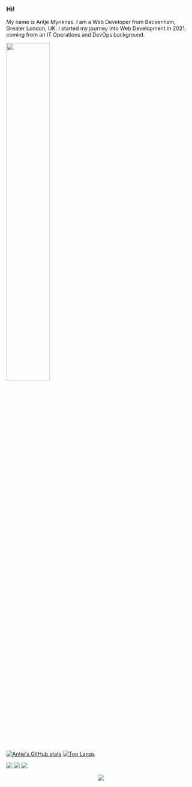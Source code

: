 ### Hi!
 

My name is Antje Myriknas. I am a Web Developer from Beckenham, Greater London, UK. I started my journey into Web Development in 2021, coming from an IT Operations and DevOps background. 

<p align="left"
  <img width="48%" src="https://github-readme-stats.vercel.app/api?username=PurpleShadow1975&show_icons=true&them=tokyonight" />
  <img width="48%" src="https://github-readme-streak-stats.herokuapp.com/?user=PurpleShadow1975&show_icons=true&them=tokyonight" />
</ p>


[![Antje's GitHub stats](https://github-readme-stats.vercel.app/api?username=purpleshadow1975)](https://github.com/purpleshadow1975/github-readme-stats)
[![Top Langs](https://github-readme-stats.vercel.app/api/top-langs/?username=purpleshadow1975&layout=compact)](https://github.com/purpleshadow1975/github-readme-stats)

 <p align="center">
    <a href="https://twitter.com/AMyriknas" alt="Twitter"></a>
    
  
  
  <a href="https://www.linkedin.com/in/jayehernandez/" alt="Linkedin"><img src="https://raw.githubusercontent.com/jayehernandez/jayehernandez/3f5402efef9a0ae89211a6e04609558e862ca616/readme/linkedin-fill.svg"></a>
    <a href="mailto:jaye@jayehernandez.com" alt="Contact me"><img src="https://raw.githubusercontent.com/jayehernandez/jayehernandez/3f5402efef9a0ae89211a6e04609558e862ca616/readme/mail-fill.svg"></a>
    <a href="https://jayehernandez.com" alt="My site"><img src="https://raw.githubusercontent.com/jayehernandez/jayehernandez/3f5402efef9a0ae89211a6e04609558e862ca616/readme/external-link-line.svg"></a>
  </p>


<p align="center">
    <a href="https://visitor-badge.glitch.me/">
      <img align="center" src="https://page-views.glitch.me/badge?page_id=PurpleShadow1975.PurpleShadow1975">
    </a>
  </p>
  
<p align="center"
  [Portfolio](https://a-myriknas.netlify.app/)
</ p>

<!--
**PurpleShadow1975/PurpleShadow1975** is a ✨ _special_ ✨ repository because its `README.md` (this file) appears on your GitHub profile.

Here are some ideas to get you started:

- 🔭 I’m currently working on ...
- 🌱 I’m currently learning ...
- 👯 I’m looking to collaborate on ...
- 🤔 I’m looking for help with ...
- 💬 Ask me about ...
- 📫 How to reach me: ...
- 😄 Pronouns: ...
- ⚡ Fun fact: ...
-->
